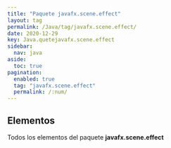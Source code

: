 ```yaml
---
title: "Paquete javafx.scene.effect"
layout: tag
permalink: /Java/tag/javafx.scene.effect/
date: 2020-12-29
key: Java.quetejavafx.scene.effect
sidebar: 
  nav: java
aside: 
  toc: true
pagination: 
  enabled: true
  tag: "javafx.scene.effect"
  permalink: /:num/
---
```


<h2>Elementos</h2>
Todos los elementos del paquete <strong>javafx.scene.effect</strong>
